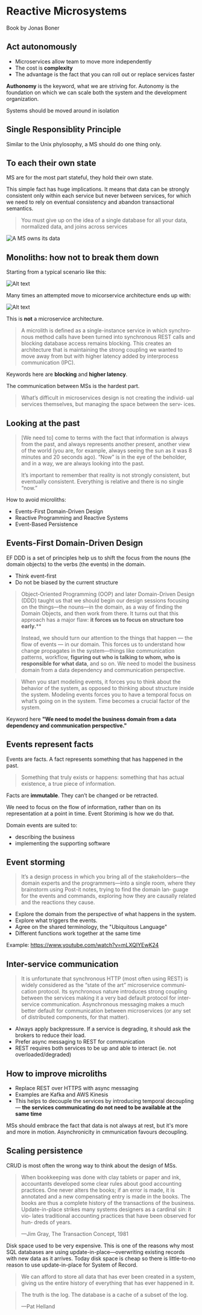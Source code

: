 # Reactive Microsystems

Book by Jonas Boner

## Act autonomously

- Microservices allow team to move more independently
- The cost is **complexity**
- The advantage is the fact that you can roll out or replace services faster

**Authonomy** is the keyword, what we are striving for.
Autonomy is the foundation on which we can scale both the system and the development organization.

Systems should be moved around in isolation

## Single Responsiblity Principle

Similar to the Unix phylosophy, a MS should do one thing only.

## To each their own state

MS are for the most part stateful, they hold their own state.

This simple fact has huge implications. It means that data can be strongly consistent only within each service but never between services, for which we need to rely on eventual consistency and abandon transactional semantics. 

> You must give up on the idea of a single database for all your data, normalized data, and joins across services

![A MS owns its data](images/microservices-state.png)

## Monoliths: how not to break them down

Starting from a typical scenario like this:

![Alt text](images/monolith.png)

Many times an attempted move to micorservice architecture ends up with:

![Alt text](images/microliths.png)

This is **not** a microservice architecture.

> A microlith is defined as a single-instance service in which synchro‐ nous method calls have been turned into synchronous REST calls and blocking database access remains blocking. This creates an architecture that is maintaining the strong coupling we wanted to move away from but with higher latency added by interprocess communication (IPC).

Keywords here are **blocking** and **higher latency**.

The communication between MSs is the hardest part.

> What’s difficult in microservices design is not creating the individ‐ ual services themselves, but managing the space between the serv‐ ices. 

## Looking at the past

> [We need to] come to terms with the fact that information is always from the past, and always represents another present, another view of the world (you are, for example, always seeing the sun as it was 8 minutes and 20 seconds ago). “Now” is in the eye of the beholder, and in a way, we are always looking into the past.
> 
> It’s important to remember that reality is not strongly consistent, but eventually consistent. Everything is relative and there is no single “now.”

How to avoid microliths:

- Events-First Domain-Driven Design
- Reactive Programming and Reactive Systems
- Event-Based Persistence

## Events-First Domain-Driven Design

EF DDD is a set of principles help us to shift the focus from the nouns (the domain objects) to the verbs (the events) in the domain. 

- Think event-first
- Do not be biased by the current structure

> Object-Oriented Programming (OOP) and later Domain-Driven Design (DDD) taught us that we should begin our design sessions focusing on the things—the nouns—in the domain, as a way of finding the Domain Objects, and then work from there. It turns out that this approach has a major flaw: **it forces us to focus on structure too early.****
>
> Instead, we should turn our attention to the things that happen — the flow of events — in our domain. This forces us to understand how change propagates in the system—things like communication patterns, workflow, **figuring out who is talking to whom, who is responsible for what data**, and so on. We need to model the business domain from a data dependency and communication perspective.

> When you start modeling events, it forces you to think about the behavior of the system, as opposed to thinking about structure inside the system.
> Modeling events forces you to have a temporal focus on what’s going on in the system. Time becomes a crucial factor of the system.

Keyword here **"We need to model the business domain from a data dependency and communication perspective."**

## Events represent facts

Events are facts. A fact represents something that has happened in the past.

> Something that truly exists or happens: something that has actual existence, a true piece of information.

Facts are **immutable**. They can’t be changed or be retracted.

We need to focus on the flow of information, rather than on its representation at a point in time. Event Storiming is how we do that.

Domain events are suited to:

- describing the business
- implementing the supporting software

## Event storming

> It’s a design process in which you bring all of the stakeholders—the domain experts and the programmers—into a single room, where they brainstorm using Post-it notes, trying to find the domain lan‐ guage for the events and commands, exploring how they are causally related and the reactions they cause.

- Explore the domain from the perspective of what happens in the system.
- Explore what triggers the events. 
- Agree on the shared terminology, the "Ubiquitous Language"
- Different functions work together at the same time

Example: https://www.youtube.com/watch?v=mLXQIYEwK24

## Inter-service communication

> It is unfortunate that synchronous HTTP (most often using REST) is widely considered as the “state of the art” microservice communi‐ cation protocol. Its synchronous nature introduces strong coupling between the services making it a very bad default protocol for inter‐ service communication. Asynchronous messaging makes a much better default for communication between microservices (or any set of distributed components, for that matter).

- Always apply backpressure. If a service is degrading, it should ask the brokers to reduce their load.
- Prefer async messaging to REST for communication
- REST requires both services to be up and able to interact (ie. not overloaded/degraded)

## How to improve microliths

- Replace REST over HTTPS with async messaging
- Examples are Kafka and AWS Kinesis
- This helps to decouple the services by introducing temporal decoupling — **the services communicating do not need to be available at the same time**

MSs should embrace the fact that data is not always at rest, but it's more and more in motion.
Asynchronicity in cmmunication favours decoupling.

## Scaling persistence

CRUD is most often the wrong way to think about the design of MSs.

>  When bookkeeping was done with clay tablets or paper and ink, accountants developed some clear rules about good accounting practices.
> One never alters the books; if an error is made, it is annotated and a new compensating entry is made in the books. The books are thus a complete history of the transactions of the business.
> Update-in-place strikes many systems designers as a cardinal sin: it vio‐ lates traditional accounting practices that have been observed for hun‐ dreds of years.
>
> —Jim Gray, The Transaction Concept, 1981

Disk space used to be very expensive. This is one of the reasons why most SQL databases are using update-in-place—overwriting existing records with new data as it arrives.
Today disk space is cheap so there is little-to-no reason to use update-in-place for System of Record. 

> We can afford to store all data that has ever been created in a system, giving us the entire history of everything that has ever happened in it.

> The truth is the log. The database is a cache of a subset of the log.
>
> —Pat Helland